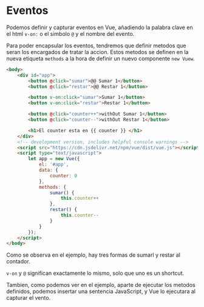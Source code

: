 # Eventos 

Podemos definir y capturar eventos en Vue, añadiendo la palabra clave en el html `v-on:` o el simbolo `@` y el nombre del evento.

Para poder encapsular los eventos, tendremos que definir metodos que seran los encargados de tratar la accion. Estos metodos se definen en la nueva etiqueta `methods` a la hora de definir un nuevo componente `new Vuew`.

```html
<body>
    <div id="app">
        <button @click="sumar">@@ Sumar 1</button>
        <button @click="restar">@@ Restar 1</button>

        <button v-on:click="sumar">Sumar 1</button>
        <button v-on:click="restar">Restar 1</button>

        <button @click="counter++">withOut Sumar 1</button>
        <button @click="counter--">withOut Restar 1</button>

        <h1>El counter esta en {{ counter }} </h1>
    </div>
    <!-- development version, includes helpful console warnings -->
    <script src="https://cdn.jsdelivr.net/npm/vue/dist/vue.js"></script>
    <script type="text/javascript">
        let app = new Vue({
            el: '#app',
            data: {
                counter: 0
            },
            methods: {
                sumar() {
                    this.counter++
                },
                restar() {
                    this.counter--
                }
            }
        });
    </script>
</body>
```

Como se observa en el ejemplo, hay tres formas de sumarl y restar al contador.

`v-on` y `@` significan exactamente lo mismo, solo que uno es un shortcut.

Tambien, como podemos ver en el ejemplo, aparte de ejecutar los metodos definidos, podemos insertar una sentencia JavaScript, y Vue lo ejecutara al capturar el vento.